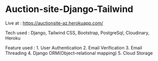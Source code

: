 # Auction-site-Django-Tailwind

Live at : https://auctionsite-az.herokuapp.com/

Tech used : Django, Tailwind CSS, Bootstrap, PostgreSql, Cloudinary, Heroku

Feature used : 
           1. User Authentication
           2. Email Verification
           3. Email Threading
           4. Django ORM(Object–relational mapping)
           5. Cloud Storage